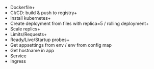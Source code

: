 - Dockerfile+
- CI/CD: build & push to registry+
- Install kubernetes+
- Create deployment from files with replica=5 / rolling deployment+
- Scale replics+
- Limits/Requests+
- Ready/Live/Startup probes+
- Get appsettings from env / env from config map
- Get hostname in app
- Service
- Ingress 
